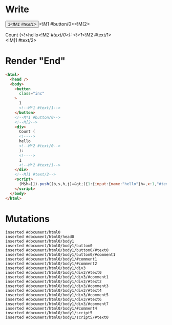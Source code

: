 # Write
  <button class=inc>1<!M*1 #text/1></button><!M*1 #button/0><!M[2><div>Count (<!>hello<!M*2 #text/0>): <!>1<!M*2 #text/1></div><!M]1 #text/2><script>(M$h=[]).push((b,s,h,j)=>({1:{input:{name:"hello"}h=,x:1,"#text/2!":j={},"#text/2(":h},2:j}),[1,"packages/translator-tags/src/__tests__/fixtures/custom-tag-parameters-from-attributes/components/custom-tag.marko_0_x",])</script>


# Render "End"
```html
<html>
  <head />
  <body>
    <button
      class="inc"
    >
      1
      <!--M*1 #text/1-->
    </button>
    <!--M*1 #button/0-->
    <!--M[2-->
    <div>
      Count (
      <!---->
      hello
      <!--M*2 #text/0-->
      ): 
      <!---->
      1
      <!--M*2 #text/1-->
    </div>
    <!--M]1 #text/2-->
    <script>
      (M$h=[]).push((b,s,h,j)=&gt;({1:{input:{name:"hello"}h=,x:1,"#text/2!":j={},"#text/2(":h},2:j}),[1,"packages/translator-tags/src/__tests__/fixtures/custom-tag-parameters-from-attributes/components/custom-tag.marko_0_x",])
    </script>
  </body>
</html>
```

# Mutations
```
inserted #document/html0
inserted #document/html0/head0
inserted #document/html0/body1
inserted #document/html0/body1/button0
inserted #document/html0/body1/button0/#text0
inserted #document/html0/body1/button0/#comment1
inserted #document/html0/body1/#comment1
inserted #document/html0/body1/#comment2
inserted #document/html0/body1/div3
inserted #document/html0/body1/div3/#text0
inserted #document/html0/body1/div3/#comment1
inserted #document/html0/body1/div3/#text2
inserted #document/html0/body1/div3/#comment3
inserted #document/html0/body1/div3/#text4
inserted #document/html0/body1/div3/#comment5
inserted #document/html0/body1/div3/#text6
inserted #document/html0/body1/div3/#comment7
inserted #document/html0/body1/#comment4
inserted #document/html0/body1/script5
inserted #document/html0/body1/script5/#text0
```